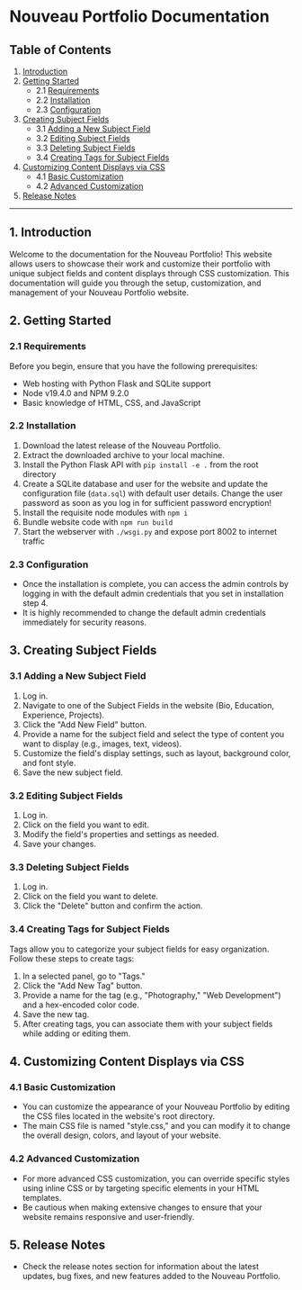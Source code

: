 # Nouveau Portfolio Documentation

## Table of Contents
1. [Introduction](#1-introduction)
2. [Getting Started](#2-getting-started)
   - 2.1 [Requirements](#21-requirements)
   - 2.2 [Installation](#22-installation)
   - 2.3 [Configuration](#23-configuration)
3. [Creating Subject Fields](#3-creating-subject-fields)
   - 3.1 [Adding a New Subject Field](#31-adding-a-new-subject-field)
   - 3.2 [Editing Subject Fields](#32-editing-subject-fields)
   - 3.3 [Deleting Subject Fields](#33-deleting-subject-fields)
   - 3.4 [Creating Tags for Subject Fields](#34-creating-tags-for-subject-fields)
4. [Customizing Content Displays via CSS](#4-customizing-content-displays-via-css)
   - 4.1 [Basic Customization](#41-basic-customization)
   - 4.2 [Advanced Customization](#42-advanced-customization)
5. [Release Notes](#5-release-notes)

---

## 1. Introduction

Welcome to the documentation for the Nouveau Portfolio! This website allows users to showcase their work and customize their portfolio with unique subject fields and content displays through CSS customization. This documentation will guide you through the setup, customization, and management of your Nouveau Portfolio website.

## 2. Getting Started

### 2.1 Requirements

Before you begin, ensure that you have the following prerequisites:

- Web hosting with Python Flask and SQLite support
- Node v19.4.0 and NPM 9.2.0
- Basic knowledge of HTML, CSS, and JavaScript

### 2.2 Installation

1. Download the latest release of the Nouveau Portfolio.
2. Extract the downloaded archive to your local machine.
3. Install the Python Flask API with `pip install -e .` from the root directory
4. Create a SQLite database and user for the website and update the configuration file (`data.sql`) with default user details. Change the user password as soon as you log in for sufficient password encryption!
5. Install the requisite node modules with `npm i`
6. Bundle website code with `npm run build`
7. Start the webserver with `./wsgi.py` and expose port 8002 to internet traffic

### 2.3 Configuration

- Once the installation is complete, you can access the admin controls by logging in with the default admin credentials that you set in installation step 4.
- It is highly recommended to change the default admin credentials immediately for security reasons.

## 3. Creating Subject Fields

### 3.1 Adding a New Subject Field

1. Log in.
2. Navigate to one of the Subject Fields in the website (Bio, Education, Experience, Projects).
3. Click the "Add New Field" button.
4. Provide a name for the subject field and select the type of content you want to display (e.g., images, text, videos).
5. Customize the field's display settings, such as layout, background color, and font style.
6. Save the new subject field.

### 3.2 Editing Subject Fields

1. Log in.
2. Click on the field you want to edit.
3. Modify the field's properties and settings as needed.
4. Save your changes.

### 3.3 Deleting Subject Fields

1. Log in.
2. Click on the field you want to delete.
3. Click the "Delete" button and confirm the action.

### 3.4 Creating Tags for Subject Fields

Tags allow you to categorize your subject fields for easy organization. Follow these steps to create tags:

1. In a selected panel, go to "Tags."
2. Click the "Add New Tag" button.
3. Provide a name for the tag (e.g., "Photography," "Web Development") and a hex-encoded color code.
4. Save the new tag.
5. After creating tags, you can associate them with your subject fields while adding or editing them.

## 4. Customizing Content Displays via CSS

### 4.1 Basic Customization

- You can customize the appearance of your Nouveau Portfolio by editing the CSS files located in the website's root directory.
- The main CSS file is named "style.css," and you can modify it to change the overall design, colors, and layout of your website.

### 4.2 Advanced Customization

- For more advanced CSS customization, you can override specific styles using inline CSS or by targeting specific elements in your HTML templates.
- Be cautious when making extensive changes to ensure that your website remains responsive and user-friendly.

## 5. Release Notes

- Check the release notes section for information about the latest updates, bug fixes, and new features added to the Nouveau Portfolio.
